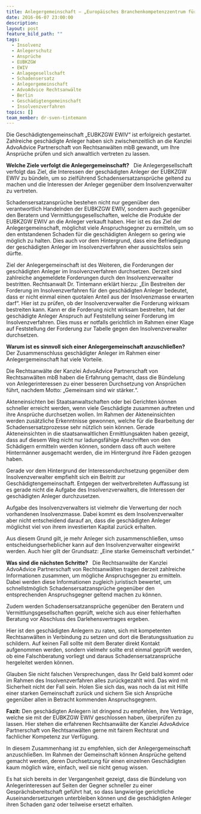 ```yaml
---
title: Anlegergemeinschaft – „Europäisches Branchenkompetenzzentrum für die Gesundheitswirtschaft EWIV (kurz EUBKZGW EWIV)“ nimmt Fahrt auf
date: 2016-06-07 23:00:00
description:
layout: post
feature_bild_path: ""
tags:
  - Insolvenz
  - Anlegerschutz
  - Ansprüche
  - EUBKZGW
  - EWIV
  - Anlagegesellschaft
  - Schadensersatz
  - Anlegergemeinschaft
  - AdvoAdvice Rechtsanwälte
  - Berlin
  - Geschädigtengemeinschaft
  - Insolvenzverfahren
topics: []
team_member: dr-sven-tintemann
---
```



Die Geschädigtengemeinschaft „EUBKZGW EWIV“ ist erfolgreich gestartet. Zahlreiche geschädigte Anleger haben sich zwischenzeitlich an die Kanzlei AdvoAdvice Partnerschaft von Rechtsanwälten mbB gewandt, um Ihre Ansprüche prüfen und sich anwaltlich vertreten zu lassen.

**Welche Ziele verfolgt die Anlegergemeinschaft?**     Die Anlegergesellschaft verfolgt das Ziel, die Interessen der geschädigten Anleger der EUBKZGW EWIV zu bündeln, um so zielführend Schadensersatzansprüche geltend zu machen und die Interessen der Anleger gegenüber dem Insolvenzverwalter zu vertreten.

Schadensersatzansprüche bestehen nicht nur gegenüber den verantwortlich Handelnden der EUBKZGW EWIV, sondern auch gegenüber den Beratern und Vermittlungsgesellschaften, welche die Produkte der EUBKZGW EWIV an die Anleger verkauft haben. Hier ist es das Ziel der Anlegergemeinschaft, möglichst viele Anspruchsgegner zu ermitteln, um so den entstandenen Schaden für die geschädigten Anlegern so gering wie möglich zu halten. Dies auch vor dem Hintergrund, dass eine Befriedigung der geschädigten Anleger im Insolvenzverfahren eher aussichtslos sein dürfte.

Ziel der Anlegergemeinschaft ist des Weiteren, die Forderungen der geschädigten Anleger im Insolvenzverfahren durchsetzen. Derzeit sind zahlreiche angemeldete Forderungen durch den Insolvenzverwalter bestritten. Rechtsanwalt Dr. Tintemann erklärt hierzu: „Ein Bestreiten der Forderung im Insolvenzverfahren für den geschädigten Anleger bedeutet, dass er nicht einmal einen quotalen Anteil aus der Insolvenzmasse erwarten darf“. Hier ist zu prüfen, ob der Insolvenzverwalter die Forderung wirksam bestreiten kann. Kann er die Forderung nicht wirksam bestreiten, hat der geschädigte Anleger Anspruch auf Feststellung seiner Forderung im Insolvenzverfahren. Dies muss er notfalls gerichtlich im Rahmen einer Klage auf Feststellung der Forderung zur Tabelle gegen den Insolvenzverwalter durchsetzen.

**Warum ist es sinnvoll sich einer Anlegergemeinschaft anzuschließen?**     Der Zusammenschluss geschädigter Anleger im Rahmen einer Anlegergemeinschaft hat viele Vorteile.

Die Rechtsanwälte der Kanzlei AdvoAdvice Partnerschaft von Rechtsanwälten mbB haben die Erfahrung gemacht, dass die Bündelung von Anlegerinteressen zu einer besseren Durchsetzung von Ansprüchen führt, nachdem Motto: „Gemeinsam sind wir stärker.“.

Akteneinsichten bei Staatsanwaltschaften oder bei Gerichten können schneller erreicht werden, wenn viele Geschädigte zusammen auftreten und ihre Ansprüche durchsetzen wollen. Im Rahmen der Akteneinsichten werden zusätzliche Erkenntnisse gewonnen, welche für die Bearbeitung der Schadensersatzprozesse sehr nützlich sein können. Gerade Akteneinsichten in die staatsanwaltlichen Ermittlungsakten haben gezeigt, dass auf diesem Weg nicht nur ladungsfähige Anschriften von den Schädigern ermitteln werden können, sondern dass oft auch weitere Hintermänner ausgemacht werden, die im Hintergrund ihre Fäden gezogen haben.

Gerade vor dem Hintergrund der Interessendurchsetzung gegenüber dem Insolvenzverwalter empfiehlt sich ein Beitritt zur Geschädigtengemeinschaft. Entgegen der weitverbreiteten Auffassung ist es gerade nicht die Aufgabe des Insolvenzverwalters, die Interessen der geschädigten Anleger durchzusetzen.

Aufgabe des Insolvenzverwalters ist vielmehr die Verwertung der noch vorhandenen Insolvenzmasse. Dabei kommt es dem Insolvenzverwalter aber nicht entscheidend darauf an, dass die geschädigten Anleger möglichst viel von ihrem investierten Kapital zurück erhalten.

Aus diesem Grund gilt, je mehr Anleger sich zusammenschließen, umso entscheidungserheblicher kann auf den Insolvenzverwalter eingewirkt werden. Auch hier gilt der Grundsatz: „Eine starke Gemeinschaft verbindet.“

**Was sind die nächsten Schritte?**     Die Rechtsanwälte der Kanzlei AdvoAdvice Partnerschaft von Rechtsanwälten tragen derzeit zahlreiche Informationen zusammen, um mögliche Anspruchsgegner zu ermitteln. Dabei werden diese Informationen zugleich juristisch bewertet, um schnellstmöglich Schadensersatzansprüche gegenüber den entsprechenden Anspruchsgegner geltend machen zu können.

Zudem werden Schadensersatzansprüche gegenüber den Beratern und Vermittlungsgesellschaften geprüft, welche sich aus einer fehlerhaften Beratung vor Abschluss des Darlehensvertrages ergeben.

Hier ist den geschädigten Anlegern zu raten, sich mit kompetenten Rechtsanwälten in Verbindung zu setzen und dort die Beratungssituation zu schildern. Auf keinen Fall sollte mit dem Berater direkt Kontakt aufgenommen werden, sondern vielmehr sollte erst einmal geprüft werden, ob eine Falschberatung vorliegt und daraus Schadensersatzansprüche hergeleitet werden können.

Glauben Sie nicht falschen Versprechungen, dass Ihr Geld bald kommt oder im Rahmen des Insolvenzverfahren alles zurückgezahlt wird. Das wird mit Sicherheit nicht der Fall sein. Holen Sie sich das, was noch da ist mit Hilfe einer starken Gemeinschaft zurück und sichern Sie sich Ansprüche gegenüber allen in Betracht kommenden Anspruchsgegnern.

**Fazit:**   Den geschädigten Anlegern ist dringend zu empfehlen, ihre Verträge, welche sie mit der EUBKZGW EWIV geschlossen haben, überprüfen zu lassen. Hier stehen die erfahrenen Rechtsanwälte der Kanzlei AdvoAdvice Partnerschaft von Rechtsanwälten gerne mit fairem Rechtsrat und fachlicher Kompetenz zur Verfügung.

In diesem Zusammenhang ist zu empfehlen, sich der Anlegergemeinschaft anzuschließen. Im Rahmen der Gemeinschaft können Ansprüche geltend gemacht werden, deren Durchsetzung für einen einzelnen Geschädigten kaum möglich wäre, einfach, weil sie nicht genug wissen.

Es hat sich bereits in der Vergangenheit gezeigt, dass die Bündelung von Anlegerinteressen auf Seiten der Gegner schneller zu einer Gesprächsbereitschaft geführt hat, so dass langwierige gerichtliche Auseinandersetzungen unterbleiben können und die geschädigten Anleger ihren Schaden ganz oder teilweise ersetzt erhalten.
